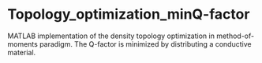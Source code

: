 # Topology_optimization_minQ-factor
MATLAB implementation of the density topology optimization in method-of-moments paradigm. The Q-factor is minimized by distributing a conductive material. 
